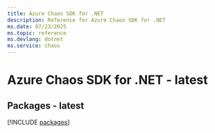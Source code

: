 ```yaml
---
title: Azure Chaos SDK for .NET
description: Reference for Azure Chaos SDK for .NET
ms.date: 07/23/2025
ms.topic: reference
ms.devlang: dotnet
ms.service: chaos
---
```

# Azure Chaos SDK for .NET - latest
## Packages - latest
[!INCLUDE [packages](chaos-index.md)]